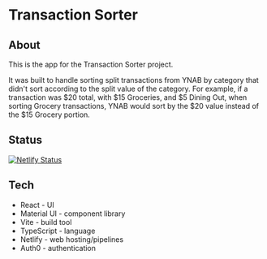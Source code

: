 # Transaction Sorter

## About

This is the app for the Transaction Sorter project.

It was built to handle sorting split transactions from YNAB by category that didn't sort according to the split value of the category. For example, if a transaction was $20 total, with $15 Groceries, and $5 Dining Out, when sorting Grocery transactions, YNAB would sort by the $20 value instead of the $15 Grocery portion.

## Status

[![Netlify Status](https://api.netlify.com/api/v1/badges/16f5ecfd-c06a-40ac-ad7e-79f6aff43298/deploy-status)](https://app.netlify.com/sites/chic-tarsier-becc70/deploys)

## Tech
- React - UI
- Material UI - component library
- Vite - build tool
- TypeScript - language
- Netlify - web hosting/pipelines
- Auth0 - authentication
